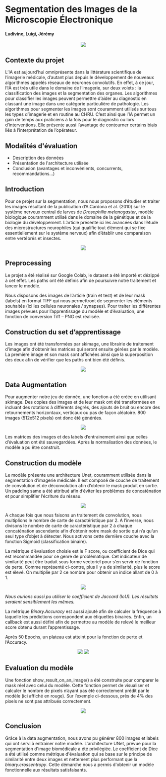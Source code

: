 # Segmentation des Images de la Microscopie Électronique
#### Ludivine, Luigi, Jérémy

<p align="center">
  <img src="Ressources/image1.png" />
</p>

## Contexte du projet
L’IA est aujourd’hui omniprésente dans la littérature scientifique de l’imagerie médicale, d’autant plus depuis le développement de nouveaux algorithmes appelés réseaux de neurones convolutifs.
En effet, à ce jour, l’IA est très utile dans le domaine de l’imagerie, sur deux volets : la classification des images et la segmentation des organes. Les algorithmes pour classifier les images peuvent permettre d’aider au diagnostic en classant une image dans une catégorie particulière de pathologie. Les algorithmes pour segmenter les images sont couramment utilisés sur tous les types d’imagerie et en routine au CHRU. C’est ainsi que l’IA permet un gain de temps aux praticiens à la fois pour le diagnostic ou lors d’interventions. Elle présente aussi l’avantage de contourner certains biais liés à l’interprétation de l’opérateur.

## Modalités d'évaluation

* Description des données
* Présentation de l'architecture utilisée
* Conclusion (avantages et inconvénients, concurrents, recommandations…)

## Introduction 
Pour ce projet sur la segmentation, nous nous proposons d’étudier et traiter les images résultant de la publication d’A.Cardona et al. (2010) sur le système nerveux central de larves de *Drosophilia melanogaster*, modèle biologique couramment utilisé dans le domaine de la génétique et de la biologie du développement. L’article présente ici les avancées dans l’étude des microstructures neurophiles (qui qualifie tout élément qui se fixe essentiellement sur le système nerveux) afin d’établir une comparaison entre vertébrés et insectes.

<p align="center">
  <img src="Ressources/image2.png" />
</p>

## Preprocessing
Le projet a été réalisé sur Google Colab, le dataset a été importé et dézippé à cet effet. Les paths ont été définis afin de poursuivre notre traitement et lancer le modèle.

Nous disposons des images de l’article (train et test) et de leur mask  (labels) en format TIFF qui nous permettront de segmenter les éléments souhaités (ici les cellules neuronales / synapses). Pour traiter les différentes images prévues pour l’apprentissage du modèle et d’évaluation, une fonction de conversion Tiff – PNG est réalisée.

## Construction du set d’apprentissage
Les images ont été transformées par skimage,  une librairie de traitement d’image afin d’obtenir les matrices qui seront ensuite gérées par le modèle. La première image et son mask  sont affichées ainsi que la superposition des deux afin de vérifier que les paths ont bien été définis.

<p align="center">
  <img src="Ressources/image3.png" />
</p>

## Data Augmentation
Pour augmenter notre jeu de donnée, une fonction a été créée en utilisant skimage. Des copies des images et de leur mask ont été transformées en incluant des rotations à différents degrés, des ajouts de bruit ou encore des retournements horizontaux, verticaux ou pas de façon aléatoire. 800 images (512x512 pixels) ont donc été générées.

<p align="center">
  <img src="Ressources/image4.png" />
</p>

Les matrices des images et des labels d’entrainement ainsi que celles d’évaluation ont été sauvegardées. Après la normalisation des données, le modèle a pu être construit.

## Construction du modèle
Le modèle présente une architecture Unet, couramment utilisée dans la segmentation d’imagerie médicale. Il est composé de couche de traitement de convolution et de déconvolution afin d’obtenir le mask  produit en sortie. Un padding same a été attribué afin d’éviter les problèmes de concaténation et pour simplifier l’écriture du réseau.

<p align="center">
  <img src="Ressources/image5.png" />
</p>

A chaque fois que nous faisons un traitement de convolution, nous multiplions le nombre de carte de caractéristique par 2. A l’inverse, nous divisons le nombre de carte de caractéristique par 2 à chaque concaténation ascendante afin d’obtenir notre mask de sortie qui n’a qu’un seul type d’objet à détecter. Nous activons cette dernière couche avec la fonction Sigmoid (classification binaire).

La métrique d’évaluation choisie est le F score, ou coefficient de Dice qui est recommandée pour ce genre de problématique. Cet indicateur de similarité peut être traduit sous forme vectoriel pour s’en servir de fonction de perte.
Comme représenté ci-contre, plus il y a de similarité, plus le score est élevé. On multiplie par 2 ce nombre pour obtenir un indice allant de 0 à 1.

<p align="center">
  <img src="Ressources/image6.png" />
</p>

*Nous aurions aussi pu utiliser le coefficient de Jaccard (IoU). Les résultats seraient sensiblement les mêmes.*

La métrique *Binary.Accuracy* est aussi ajouté afin de calculer la fréquence à laquelle les prédictions correspondent aux étiquettes binaires. Enfin, un callback est aussi défini afin de permettre au modèle de relevé le meilleur score obtenu durant l’apprentissage.

Après 50 Epochs, un plateau est atteint pour la fonction de perte et l’Accuracy.

<p align="center">
  <img src="Ressources/image7.png" />
  <img src="Ressources/image8.png" />
</p>
  
## Evaluation du modèle
Une fonction show_result_on_an_image() a été construite pour comparer le mask réel avec celui du modèle. Cette fonction permet de visualiser et calculer le nombre de pixels n’ayant pas été correctement prédit par le modèle (ici affiché en rouge). Sur l’exemple ci-dessous, près de 4% des pixels ne sont pas attribués correctement.

<p align="center">
  <img src="Ressources/image9.png" />
</p>

## Conclusion

Grâce à la data augmentation, nous avons pu générer 800 images et labels qui ont servi à entrainer notre modèle. L'architecture UNet, prévue pour la segmentation d'image biomédicale a été privilégiée. Le coefficient de Dice a été utilisé comme métrique d'évaluation qui se base sur le principe de similarité entre deux images et nettement plus performant que la *binary.crossentropy*. Cette démarche nous a permis d'obtenir un modèle fonctionnelle aux résultats satisfaisants.





